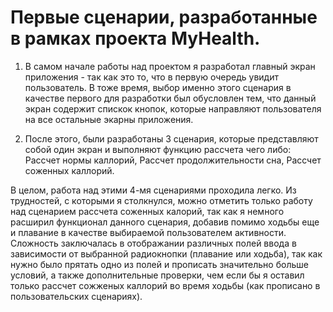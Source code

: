 # Первые сценарии, разработанные в рамках проекта MyHealth.

1. В самом начале работы над проектом я разработал главный экран приложения - так как это то, что в первую очередь увидит пользователь. 
В тоже время, выбор именно этого сценария в качестве первого для разработки был обусловлен тем, что данный экран содержит спискок кнопок, которые направляют пользователя на все остальные экарны приложения. 

2. После этого, были разработаны 3 сценария, которые представляют собой один экран и выполняют функцию рассчета чего либо: Рассчет нормы каллорий, Рассчет продолжительности сна, Рассчет соженных каллорий.

В целом, работа над этими 4-мя сценариями проходила легко. Из трудностей, с которыми я столкнулся, можно отметить только работу над сценарием рассчета соженных калорий, так как я немного расширил функционал данного сценария, добавив помимо ходьбы еще и плавание в качестве выбираемой пользователем активности. Сложность заключалась в отображании различных полей ввода в зависимости от выбранной радиокнопки (плавание или ходьба), так как нужно было прятать одно из полей и прописать значительно больше условий, а также дополнительные проверки,  чем если бы я оставил только рассчет сожженых каллорий во время ходьбы (как прописано в пользовательских сценариях).    


